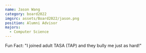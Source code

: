 ```yaml
---
name: Jason Wang
category: board2022
imgsrc: assets/Board2022/jason.png
position: Alumni Advisor
majors:
  - Computer Science
---
```

Fun Fact: "I joined adult TASA (TAP) and they bully me just as hard!"
